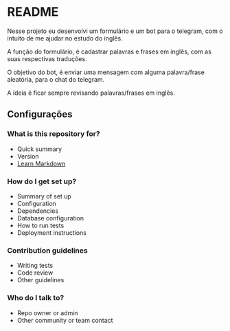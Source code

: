 <h1> README </h1>

<p> Nesse projeto eu desenvolvi um formulário e um bot para o telegram, com o intuito de me ajudar no estudo do inglês. </p>

<p> A função do formulário, é cadastrar palavras e frases em inglês, com as suas respectivas traduções. </p>

<p> O objetivo do bot, é enviar uma mensagem com alguma palavra/frase aleatória, para o chat do telegram. </p>

<p> A ideia é ficar sempre revisando palavras/frases em inglês. </p>

<h2> Configurações  </h2>



### What is this repository for? ###

* Quick summary
* Version
* [Learn Markdown](https://bitbucket.org/tutorials/markdowndemo)

### How do I get set up? ###

* Summary of set up
* Configuration
* Dependencies
* Database configuration
* How to run tests
* Deployment instructions

### Contribution guidelines ###

* Writing tests
* Code review
* Other guidelines

### Who do I talk to? ###

* Repo owner or admin
* Other community or team contact